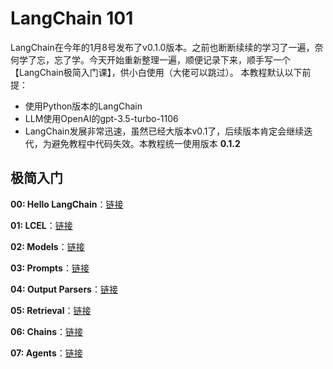 # LangChain 101

LangChain在今年的1月8号发布了v0.1.0版本。之前也断断续续的学习了一遍，奈何学了忘，忘了学。今天开始重新整理一遍，顺便记录下来，顺手写一个【LangChain极简入门课】，供小白使用（大佬可以跳过）。 本教程默认以下前提：

- 使用Python版本的LangChain
- LLM使用OpenAI的gpt-3.5-turbo-1106
- LangChain发展非常迅速，虽然已经大版本v0.1了，后续版本肯定会继续迭代，为避免教程中代码失效。本教程统一使用版本 **0.1.2**


## 极简入门

**00: Hello LangChain**：[链接](./00_Hello_LangChain)

**01: LCEL**：[链接](./01_LCEL)

**02: Models**：[链接](./02_Models)

**03: Prompts**：[链接](./03_Prompts)

**04: Output Parsers**：[链接](./04_Output_Parsers)

**05: Retrieval**：[链接](./05_Retrieval)

**06: Chains**：[链接](./06_Chains/)

**07: Agents**：[链接](./07_Agents/)